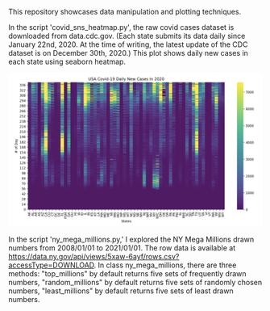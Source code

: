 This repository showcases data manipulation and plotting techniques. 

In the script 'covid_sns_heatmap.py', the raw covid cases dataset is downloaded from data.cdc.gov. 
(Each state submits its data daily since January 22nd, 2020.
At the time of writing, the latest update of the CDC dataset is on December 30th, 2020.)
This plot shows daily new cases in each state using seaborn heatmap.

![USA Covid-19 Daily New Cases in 2020](pictures/covid_heatmap_sorted.png)



In the script 'ny_mega_millions.py,' I explored the NY Mega Millions drawn numbers from 2008/01/01 to 2021/01/01. 
The row data is available at https://data.ny.gov/api/views/5xaw-6ayf/rows.csv?accessType=DOWNLOAD.
In class ny_mega_millions, there are three methods:
"top_millions" by default returns five sets of frequently drawn numbers,
"random_millions" by default returns five sets of randomly chosen numbers,
"least_millions" by default returns five sets of least drawn numbers.

